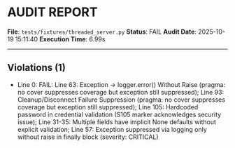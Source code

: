 # AUDIT REPORT

**File**: `tests/fixtures/threaded_server.py`
**Status**: FAIL
**Audit Date**: 2025-10-19 15:11:40
**Execution Time**: 6.99s

---

## Violations (1)

- Line 0: FAIL: Line 63: Exception → logger.error() Without Raise (pragma: no cover suppresses coverage but exception still suppressed); Line 93: Cleanup/Disconnect Failure Suppression (pragma: no cover suppresses coverage but exception still suppressed); Line 105: Hardcoded password in credential validation (S105 marker acknowledges security issue); Line 31-35: Multiple fields have implicit None defaults without explicit validation; Line 57: Exception suppressed via logging only without raise in finally block
 (severity: CRITICAL)

